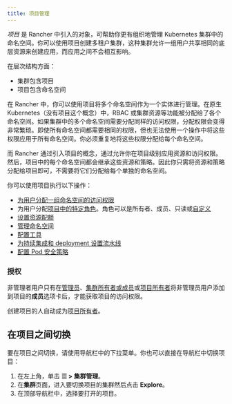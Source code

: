 ```yaml
---
title: 项目管理
---
```


_项目_ 是 Rancher 中引入的对象，可帮助你更有组织地管理 Kubernetes 集群中的命名空间。你可以使用项目创建多租户集群，这种集群允许一组用户共享相同的底层资源来创建应用，而应用之间不会相互影响。

在层次结构方面：

- 集群包含项目
- 项目包含命名空间

在 Rancher 中，你可以使用项目将多个命名空间作为一个实体进行管理。在原生 Kubernetes（没有项目这个概念）中，RBAC 或集群资源等功能被分配给了各个命名空间。如果集群中的多个命名空间需要分配同样的访问权限，分配权限会变得非常繁琐。即使所有命名空间都需要相同的权限，但也无法使用一个操作中将这些权限应用于所有命名空间。你必须重复地将这些权限分配给每个命名空间。

而 Rancher 通过引入项目的概念，通过允许你在项目级别应用资源和访问权限。然后，项目中的每个命名空间都会继承这些资源和策略。因此你只需将资源和策略分配给项目即可，不需要将它们分配给每个单独的命名空间。

你可以使用项目执行以下操作：

- [为用户分配一组命名空间的访问权限](../how-to-guides/new-user-guides/add-users-to-projects.md)
- 为用户分配[项目中的特定角色](../how-to-guides/new-user-guides/authentication-permissions-and-global-configuration/manage-role-based-access-control-rbac/cluster-and-project-roles.md#项目角色)。角色可以是所有者、成员、只读或[自定义](../how-to-guides/new-user-guides/authentication-permissions-and-global-configuration/manage-role-based-access-control-rbac/custom-roles.md)
- [设置资源配额](manage-project-resource-quotas.md)
- [管理命名空间](../how-to-guides/new-user-guides/manage-namespaces.md)
- [配置工具](../reference-guides/rancher-project-tools.md)
- [为持续集成和 deployment 设置流水线](../how-to-guides/advanced-user-guides/manage-projects/ci-cd-pipelines.md)
- [配置 Pod 安全策略](../how-to-guides/advanced-user-guides/manage-projects/manage-pod-security-policies.md)

### 授权

非管理者用户只有在[管理员](../how-to-guides/new-user-guides/authentication-permissions-and-global-configuration/manage-role-based-access-control-rbac/global-permissions.md)、[集群所有者或成员](../how-to-guides/new-user-guides/authentication-permissions-and-global-configuration/manage-role-based-access-control-rbac/cluster-and-project-roles.md#集群角色)或[项目所有者](../how-to-guides/new-user-guides/authentication-permissions-and-global-configuration/manage-role-based-access-control-rbac/cluster-and-project-roles.md#项目角色)将非管理员用户添加到项目的**成员**选项卡后，才能获取项目的访问权限。

创建项目的人自动成为[项目所有者](../how-to-guides/new-user-guides/authentication-permissions-and-global-configuration/manage-role-based-access-control-rbac/cluster-and-project-roles.md#项目角色)。

## 在项目之间切换

要在项目之间切换，请使用导航栏中的下拉菜单。你也可以直接在导航栏中切换项目：

1. 在左上角，单击 **☰ > 集群管理**。
1. 在**集群**页面，进入要切换项目的集群然后点击 **Explore**。
1. 在顶部导航栏中，选择要打开的项目。

